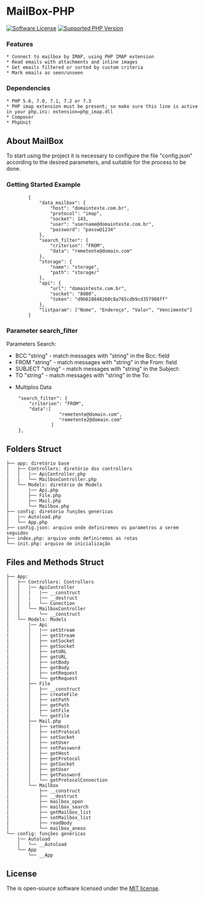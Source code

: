 
# MailBox-PHP

[![Software License](https://img.shields.io/badge/license-MIT-brightgreen.svg?style=flat-square)](LICENSE)
[![Supported PHP Version](https://img.shields.io/packagist/php-v/php-imap/php-imap/3.0.8.svg)](README.md)

### Features
    
    * Connect to mailbox by IMAP, using PHP IMAP extension
    * Read emails with attachments and inline images
    * Get emails filtered or sorted by custom criteria
    * Mark emails as seen/unseen

### Dependencies
    
    * PHP 5.6, 7.0, 7.1, 7.2 or 7.3
    * PHP imap extension must be present; so make sure this line is active in your php.ini: extension=php_imap.dll
    * Composer
    * PhpUnit

## About MailBox

To start using the project it is necessary to configure the file "config.json" according to the desired parameters, and suitable for the process to be done.

### Getting Started Example
            {
                "data_mailbox": {
                    "host": "domainteste.com.br",
                    "protocol": "imap",
                    "socket": 143,
                    "user": "username@domainteste.com.br",
                    "password": "passw@1234"
                },
                "search_filter": {
                    "criterion": "FROM",
                    "data": "remetente@domain.com"
                },
                "storage": {
                    "name": "storage",
                    "path": "storage/"
                },
                "api": {
                    "url": "domainteste.com.br",
                    "socket": "8080",
                    "token": "d9b628848260c8a765cdb9cd357988ff"
                },
                "listparam": ["Nome", "Endereço", "Valor", "Vencimento"]
            }

### Parameter search_filter

Parameters Search:
   * BCC "string" - match messages with "string" in the Bcc: field
   * FROM "string" - match messages with "string" in the From: field
   * SUBJECT "string" - match messages with "string" in the Subject:
   * TO "string" - match messages with "string" in the To:

 + Multiplos Data

        "search_filter": {
            "criterion": "FROM",
            "data":[
                       "remetente@domain.com",
                       "remetente2@domain.com"
                    ]
        },

## Folders Struct

    ├── app: diretório base
    │   ├── Controllers: diretório dos controllers
    │   │   |── ApiController.php
    |   |   └── MailboxController.php 
    │   └── Models: diretório de Models
    │       |── Api.php
    │       ├── File.php
    │       ├── Mail.php
    │       └── Mailbox.php
    ├── config: diretório funções genéricas
    │   |── Autoload.php
    │   └── App.php
    ├── config.json: arquivo onde definiremos os parametros a serem seguidos
    ├── index.php: arquivo onde definiremos as rotas
    └── init.php: arquivo de inicialização

## Files and Methods Struct

    ├── App: 
    │   ├── Controllers: Controllers
    │   │   |── ApiController
    │   │   |   |── __construct
    │   │   |   |── __destruct
    │   │   |   └── Conection
    |   |   └── MailboxController
    │   │       └── __construct
    │   └── Models: Models
    │       |── Api
    |       │   |── setStream
    |       │   |── getStream
    |       │   ├── setSocket
    |       │   ├── getSocket
    |       │   ├── setURL
    |       │   ├── getURL
    |       │   ├── setBody
    |       │   ├── getBody
    |       │   ├── setRequest
    |       │   └── getRequest
    │       ├── File
    |       │   ├── __construct
    |       │   ├── createFile
    |       │   ├── setPath
    |       │   ├── getPath
    |       │   ├── setFile
    |       │   └── getFile
    │       ├── Mail.php
    |       │   ├── setHost
    |       │   ├── setProtocol
    |       │   ├── setSocket
    |       │   ├── setUser
    |       │   ├── setPassword
    |       │   ├── getHost
    |       │   ├── getProtocol
    |       │   ├── getSocket
    |       │   ├── getUser
    |       │   ├── getPassword
    |       │   └── getProtocolConnection
    │       └── Mailbox
    |           ├── __construct
    |           ├── __destruct
    |           ├── mailbox_open
    |           ├── mailbox_search
    |           ├── getMailbox_list
    |           ├── setMailbox_list
    |           ├── readBody
    |           └── mailbox_anexo
    └── config: funções genéricas
        |── Autoload
        │   └── __Autoload
        └── App
            └── __App

## License

The is open-source software licensed under the [MIT license](https://opensource.org/licenses/MIT).